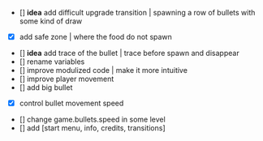 - [] **idea** add difficult upgrade transition | spawning a row of bullets with some kind of draw
- [x] add safe zone | where the food do not spawn
- [] **idea** add trace of the bullet | trace before spawn and disappear
- [] rename variables
- [] improve modulized code | make it more intuitive
- [] improve player movement
- [] add big bullet
- [x] control bullet movement speed
- [] change game.bullets.speed in some level
- [] add [start menu, info, credits, transitions]
